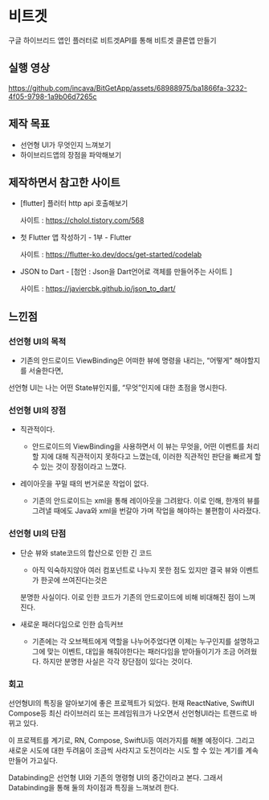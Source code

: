 # 비트겟

구글 하이브리드 앱인 플러터로 비트겟API를 통해 비트겟 클론앱 만들기

## 실행 영상


https://github.com/incava/BitGetApp/assets/68988975/ba1866fa-3232-4f05-9798-1a9b06d7265c



## 제작 목표

- 선언형 UI가 무엇인지 느껴보기
- 하이브리드앱의 장점을 파악해보기

## 제작하면서 참고한 사이트

- [flutter] 플러터 http api 호출해보기
    
    사이트 : https://cholol.tistory.com/568
    
- 첫 Flutter 앱 작성하기 - 1부 - Flutter
    
    사이트 : https://flutter-ko.dev/docs/get-started/codelab
    
- JSON to Dart - [첨언 : Json을 Dart언어로 객체를 만들어주는 사이트 ]
    
    사이트 : https://javiercbk.github.io/json_to_dart/
    

## 느낀점

### 선언형 UI의 목적

- 기존의 안드로이드 ViewBinding은 어떠한 뷰에 명령을 내리는, “어떻게” 해야할지를 서술한다면,

선언형 UI는 나는 어떤 State뷰인지를, “무엇”인지에 대한 초점을 명시한다.

### 선언형 UI의 장점

- 직관적이다.
    - 안드로이드의 ViewBinding을 사용하면서 이 뷰는 무엇을, 어떤 이벤트를 처리할 지에 대해 직관적이지 못하다고 느꼈는데, 이러한 직관적인 판단을 빠르게 할 수 있는 것이 장점이라고 느꼈다.
    
- 레이아웃을 꾸밀 때의 번거로운 작업이 없다.
    - 기존의 안드로이드는 xml을 통해 레이아웃을 그려왔다. 이로 인해, 한개의 뷰를 그려낼 때에도 Java와 xml을 번갈아 가며 작업을 해야하는 불편함이 사라졌다.

### 선언형 UI의 단점

- 단순 뷰와 state코드의 합산으로 인한 긴 코드
    - 아직 익숙하지않아 여러 컴포넌트로 나누지 못한 점도 있지만 결국 뷰와 이벤트가 한곳에 쓰여진다는것은
    
    분명한 사실이다. 이로 인한 코드가 기존의 안드로이드에 비해 비대해진 점이 느껴진다.
    
- 새로운 패러다임으로 인한 습득커브
    - 기존에는 각 오브젝트에게 역할을 나누어주었다면 이제는 누구인지를 설명하고 그에 맞는 이벤트, 대입을 해줘야한다는 패러다임을 받아들이기가 조금 어려웠다. 하지만 분명한 사실은 각각 장단점이 있다는 것이다.
    

### 회고

선언형UI의 특징을 알아보기에 좋은 프로젝트가 되었다. 
현재 ReactNative, SwiftUI Compose등 최신 라이브러리 또는 프레임워크가 나오면서 선언형UI라는 트랜드로 바뀌고 있다. 

이 프로젝트를 계기로, RN, Compose, SwiftUi등 여러가지를 해볼 예정이다. 그리고 새로운 시도에 대한 두려움이 조금씩 사라지고 도전이라는 시도 할 수 있는 계기를 계속 만들어 가고싶다.

Databinding은 선언형 UI와 기존의 명령형 UI의 중간이라고 본다. 그래서 Databinding을 통해 둘의 차이점과 특징을 느껴보려 한다.
